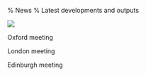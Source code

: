 % News
% Latest developments and outputs

![]($img/icons/news.svg)


Oxford meeting

London meeting

Edinburgh meeting
